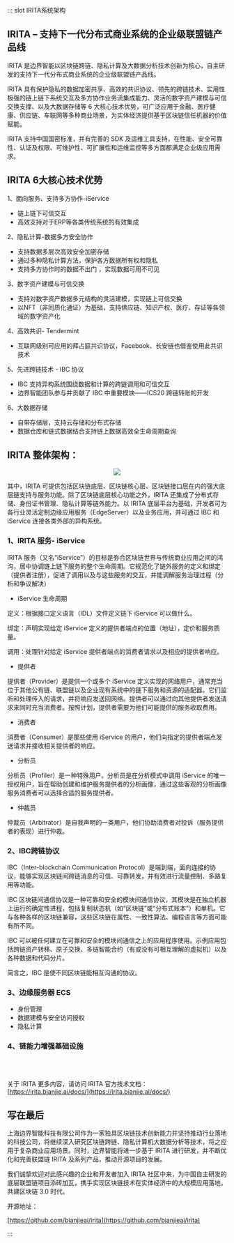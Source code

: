 ::: slot IRITA系统架构

## **IRITA – 支持下一代分布式商业系统的企业级联盟链产品线**

IRITA 是边界智能以区块链跨链、隐私计算及大数据分析技术创新为核心，自主研发的支持下一代分布式商业系统的企业级联盟链产品线。

IRITA 具有保护隐私的数据加密共享、高效的共识协议、领先的跨链技术、实用性极强的链上链下系统交互及多方协作业务流集成能力、灵活的数字资产建模与可信交换支撑、以及大数据存储等 6 大核心技术优势，可广泛应用于金融、医疗健康、供应链、车联网等多种商业场景，为实体经济提供基于区块链信任机器的价值赋能。

IRITA 支持中国国密标准，并有完善的 SDK 及运维工具支持，在性能、安全可靠性、认证及权限、可维护性、可扩展性和运维监控等多方面都满足企业级应用需求。

## IRITA 6大核心技术优势

1、面向服务、支持多方协作-iService

* 链上链下可信交互
* 高效支持对于ERP等各类传统系统的有效集成

2、隐私计算-数据多方安全协作

* 支持数据多层次高效安全加密存储
* 通过多种隐私计算方法，保护各方数据所有权和隐私
* 支持多方协作时的数据不出门 ，实现数据可用不可见

3、数字资产建模与可信交换

* 支持对数字资产数据多元结构的灵活建模，实现链上可信交换
* 以NFT（非同质化通证）为基础，支持供应链、知识产权、医疗、存证等各领域的数字资产化

4、高效共识- Tendermint

* 互联网级别可应用的拜占庭共识协议，Facebook、长安链也借鉴使用此共识技术

5、先进跨链技术 - IBC 协议

* IBC 支持异构系统围绕数据和计算的跨链调用和可信交互
* 边界智能团队参与并贡献了 IBC 中重要模块——ICS20 跨链转账的开发

6、大数据存储

* 自带存储层，支持云存储和分布式存储
* 数据仓库和链式数据结合支持链上数据高效全生命周期查询
## IRITA 整体架构：

 <div align=center><img src="https://stage.bianjie.ai/resources/IRITA/IRITA-HOME-Map/blog0/IRITA.png" ></div>

其中，IRITA 可提供包括区块链底层、区块链核心层、区块链接口层在内的强大底层链支持与服务功能。除了区块链底层核心功能之外，IRITA 还集成了分布式存储、身份证书管理、隐私计算等链外能力。以 IRITA 底层平台为基础，开发者可为各行业灵活定制边缘应用服务（EdgeServer）以及业务应用，并可通过 IBC 和 iService 连接各类外部的异构系统。

### 1、IRITA 服务- iService

IRITA 服务（又名“iService”）的目标是弥合区块链世界与传统商业应用之间的鸿沟，居中协调链上链下服务的整个生命周期。它规范化了链外服务的定义和绑定（提供者注册），促进了调用以及与这些服务的交互，并能调解服务治理过程（分析和争议解决）

* iService 生命周期

定义：根据接口定义语言（IDL）文件定义链下 iService 可以做什么。

绑定：声明实现给定 iService 定义的提供者端点的位置（地址），定价和服务质量。

调用：处理针对给定 iService 提供者端点的消费者请求以及相应的提供者响应。

* 提供者

提供者（Provider）是提供一个或多个 iService 定义实现的网络用户，通常充当位于其他公有链、联盟链以及企业现有系统中的链下服务和资源的适配器。它们监听和处理传入的请求，并将响应发送回网络。提供者可以通过向其他提供者发送请求来同时充当消费者。按照计划，提供者需要为他们可能提供的服务收取费用。

* 消费者

消费者（Consumer）是那些使用 iService 的用户，他们向指定的提供者端点发送请求并接收相关提供者的响应。

* 分析员

分析员（Profiler）是一种特殊用户。分析员是在分析模式中调用 iService 的唯一授权用户，旨在帮助创建和维护服务提供者的分析画像，通过这些客观的分析画像服务消费者可以选择合适的服务提供者。

* 仲裁员

仲裁员（Arbitrator）是自我声明的一类用户，他们协助消费者对投诉（服务提供者的表现）进行仲裁。

### 2、IBC跨链协议

IBC（Inter-blockchain Communication Protocol）是端到端，面向连接的协议，能够实现区块链间跨链消息的可信、可靠转发，并有效进行流量控制、多路复用等功能。

IBC 区块链间通信协议是一种可靠和安全的模块间通信协议，其模块是在独立机器上运行的确定性进程，包括复制状态机（如“区块链”或“分布式账本”）和单机。它与各种各样的区块链兼容，这些区块链在属性、一致性算法、编程语言等方面可能有所不同。

IBC 可以被任何建立在可靠和安全的模块间通信之上的应用程序使用。示例应用包括跨链资产转移、原子交换、多链智能合约（有或没有可相互理解的虚拟机）以及各种数据和代码分片。

简言之，IBC 是使不同区块链能相互沟通的协议。

### 3、边缘服务器 ECS

* 身份管理
* 数据建模与安全访问授权
* 隐私计算

### 4、链能力增强基础设施


</br>
</br>

关于 IRITA 更多内容，请访问 IRITA 官方技术文档：[https://irita.bianjie.ai/docs/](https://irita.bianjie.ai/docs/)

## 写在最后

上海边界智能科技有限公司作为一家独具区块链技术创新能力并坚持推动行业落地的科技公司，将继续深入研究区块链跨链、隐私计算机大数据分析等技术，将之应用于复杂商业应用场景。同时，边界智能将进一步基于 IRITA 进行研发，并不断优化和完善联盟链 IRITA 及系列产品，推动开源项目的发展。

我们诚挚欢迎对此感兴趣的企业和开发者加入 IRITA 社区中来，为中国自主研发的底层联盟链项目添砖加瓦，携手实现区块链技术在实体经济中的大规模应用落地，共建区块链 3.0 时代。



开源地址：

[https://github.com/bianjieai/irita](https://github.com/bianjieai/irita)








:::


